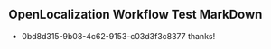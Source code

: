 ## OpenLocalization Workflow Test MarkDown
* 0bd8d315-9b08-4c62-9153-c03d3f3c8377 
thanks!<!--HONumber=Mar16_HO2-->
